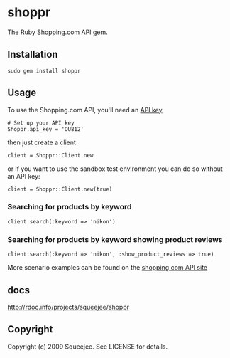 # shoppr

The Ruby Shopping.com API gem. 

## Installation

    sudo gem install shoppr
    
## Usage

To use the Shopping.com API, you'll need an [API key]( http://developer.shopping.com/docs/Getting_Started)
    
    # Set up your API key
    Shoppr.api_key = 'OU812'
    
then just create a client
    
    client = Shoppr::Client.new
    
or if you want to use the sandbox test environment you can do so without an API key:

    client = Shoppr::Client.new(true)
    
### Searching for products by keyword

    client.search(:keyword => 'nikon')

### Searching for products by keyword showing product reviews

    client.search(:keyword => 'nikon', :show_product_reviews => true)
    
More scenario examples can be found on the [shopping.com API site](http://developer.shopping.com/docs/API_Use_Cases)

## docs

http://rdoc.info/projects/squeejee/shoppr

## Copyright

Copyright (c) 2009 Squeejee. See LICENSE for details.
